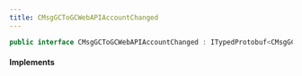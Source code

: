 ```yaml
---
title: CMsgGCToGCWebAPIAccountChanged
---
```


```csharp
public interface CMsgGCToGCWebAPIAccountChanged : ITypedProtobuf<CMsgGCToGCWebAPIAccountChanged>, INativeHandle
```

#### Implements

